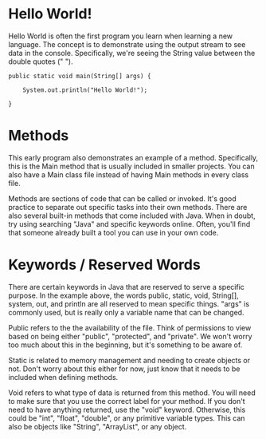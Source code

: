 # Hello World!
       
Hello World is often the first program you learn when learning a new language. The concept is to demonstrate using the output stream to see data in the console.
Specifically, we're seeing the String value between the double quotes (" ").

<!-- @[Fix the following code so that the function DoSum returns a sum of integer]({"stubs": ["helloWorld.java","command": "javac helloWorld.java"}]}) -->


    public static void main(String[] args) {

        System.out.println("Hello World!");

    }

# Methods

This early program also demonstrates an example of a method. Specifically, this is the Main method that is usually included in smaller projects. You can also 
have a Main class file instead of having Main methods in every class file. 

Methods are sections of code that can be called or invoked. It's good practice to separate out specific tasks into their own methods. There are also several
built-in methods that come included with Java. When in doubt, try using searching "Java" and specific keywords online. Often, you'll find that someone already 
built a tool you can use in your own code. 

# Keywords / Reserved Words

There are certain keywords in Java that are reserved to serve a specific purpose. In the example above, the words public, static, void, String[], system, 
out, and println are all reserved to mean specific things. "args" is commonly used, but is really only a variable name that can be changed. 

Public refers to the the availability of the file. Think of permissions to view based on being either "public", "protected", and "private". We won't worry too
 much about this in the beginning, but it's something to be aware of.  

Static is related to memory management and needing to create objects or not. Don't worry about this either for now, just know that it needs to be included
when defining methods. 

Void refers to what type of data is returned from this method. You will need to make sure that you use the correct label for your method. If you don't need
to have anything returned, use the "void" keyword. Otherwise, this could be "int", "float", "double", or any primitive variable types. This can also be objects
like "String", "ArrayList", or any object. 



